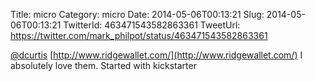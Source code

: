 Title: micro
Category: micro
Date: 2014-05-06T00:13:21
Slug: 2014-05-06T00:13:21
TwitterId: 463471543582863361
TweetUrl: https://twitter.com/mark_philpot/status/463471543582863361

[@dcurtis](https://twitter.com/dcurtis) [http://www.ridgewallet.com/](http://www.ridgewallet.com/) I absolutely love them. Started with kickstarter